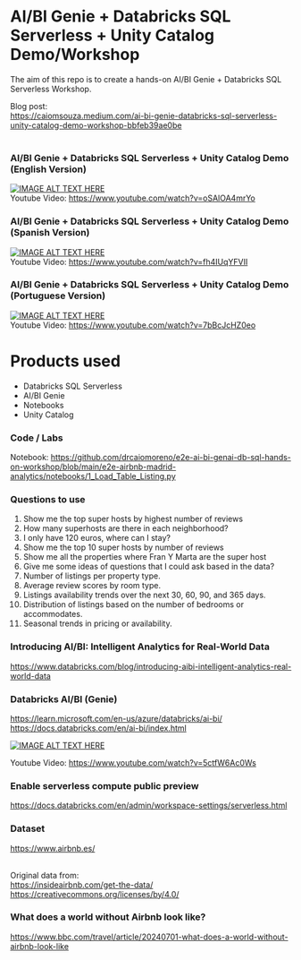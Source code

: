 # AI/BI Genie + Databricks SQL Serverless + Unity Catalog Demo/Workshop 
The aim of this repo is to create a hands-on AI/BI Genie + Databricks SQL Serverless Workshop.

Blog post: <BR>
https://caiomsouza.medium.com/ai-bi-genie-databricks-sql-serverless-unity-catalog-demo-workshop-bbfeb39ae0be<BR><BR>

### AI/BI Genie + Databricks SQL Serverless + Unity Catalog Demo (English Version)
[![IMAGE ALT TEXT HERE](https://img.youtube.com/vi/oSAlOA4mrYo/0.jpg)](https://www.youtube.com/watch?v=oSAlOA4mrYo)<BR>
Youtube Video: https://www.youtube.com/watch?v=oSAlOA4mrYo<BR>

### AI/BI Genie + Databricks SQL Serverless + Unity Catalog Demo (Spanish Version)
[![IMAGE ALT TEXT HERE](https://img.youtube.com/vi/fh4IUqYFVII/0.jpg)](https://www.youtube.com/watch?v=fh4IUqYFVII)<BR>
Youtube Video: https://www.youtube.com/watch?v=fh4IUqYFVII<BR>

### AI/BI Genie + Databricks SQL Serverless + Unity Catalog Demo (Portuguese Version)
[![IMAGE ALT TEXT HERE](https://img.youtube.com/vi/7bBcJcHZ0eo/0.jpg)](https://www.youtube.com/watch?v=7bBcJcHZ0eo)<BR>
Youtube Video: https://www.youtube.com/watch?v=7bBcJcHZ0eo<BR>


# Products used
- Databricks SQL Serverless
- AI/BI Genie
- Notebooks
- Unity Catalog 

### Code / Labs 
Notebook: https://github.com/drcaiomoreno/e2e-ai-bi-genai-db-sql-hands-on-workshop/blob/main/e2e-airbnb-madrid-analytics/notebooks/1_Load_Table_Listing.py

### Questions to use
1. Show me the top super hosts by highest number of reviews
2. How many superhosts are there in each neighborhood?
3. I only have 120 euros, where can I stay?
4. Show me the top 10 super hosts by number of reviews
5. Show me all the properties where Fran Y Marta are the super host
6. Give me some ideas of questions that I could ask based in the data?
7. Number of listings per property type.
8. Average review scores by room type.
9. Listings availability trends over the next 30, 60, 90, and 365 days.
10. Distribution of listings based on the number of bedrooms or accommodates.
11. Seasonal trends in pricing or availability.

### Introducing AI/BI: Intelligent Analytics for Real-World Data
https://www.databricks.com/blog/introducing-aibi-intelligent-analytics-real-world-data

### Databricks AI/BI (Genie)
https://learn.microsoft.com/en-us/azure/databricks/ai-bi/<BR>
https://docs.databricks.com/en/ai-bi/index.html<BR>

[![IMAGE ALT TEXT HERE](https://img.youtube.com/vi/5ctfW6Ac0Ws/0.jpg)](https://www.youtube.com/watch?v=5ctfW6Ac0Ws)

Youtube Video: https://www.youtube.com/watch?v=5ctfW6Ac0Ws

   
### Enable serverless compute public preview
https://docs.databricks.com/en/admin/workspace-settings/serverless.html

### Dataset
https://www.airbnb.es/<BR><BR>

Original data from:<BR>
https://insideairbnb.com/get-the-data/<BR>
https://creativecommons.org/licenses/by/4.0/<BR>

### What does a world without Airbnb look like?
https://www.bbc.com/travel/article/20240701-what-does-a-world-without-airbnb-look-like

